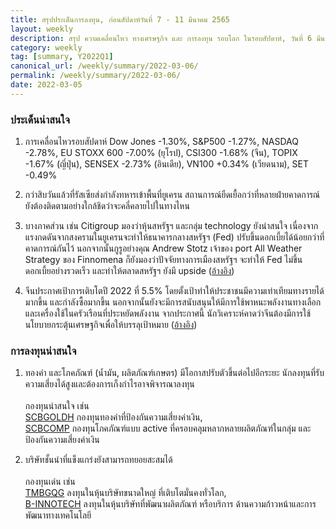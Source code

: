 ```yaml
---
title: สรุปประเด็นการลงทุน, ก่อนสัปดาห์วันที่ 7 - 11 มีนาคม 2565
layout: weekly
description: สรุป ความเคลื่อนไหว ทางเศรษฐกิจ และ การลงทุน รอบโลก ในรอบสัปดาห์, วันที่ 6 มีนาคม 2565
category: weekly
tag: [summary, Y2022Q1]
canonical_url: /weekly/summary/2022-03-06/
permalink: /weekly/summary/2022-03-06/
date: 2022-03-05
---
```


### ประเด็นน่าสนใจ

1. การเคลื่อนไหวรอบสัปดาห์ Dow Jones -1.30%, S&P500 -1.27%, NASDAQ -2.78%, EU STOXX 600 -7.00% (ยุโรป), CSI300 -1.68% (จีน), TOPIX -1.67% (ญี่ปุ่น), SENSEX -2.73% (อินเดีย), VN100 +0.34% (เวียดนาม), SET -0.49%

2. กว่าสิบวันแล้วที่รัสเซียส่งกำลังทหารเข้าพื้นที่ยูเครน สถานการณ์ยืดเยื้อกว่าที่หลายฝ่ายคาดการณ์ ยังต้องติดตามอย่างใกล้ชิดว่าจะคลี่คลายไปในทางไหน 

3. บางภาคส่วน เช่น Citigroup มองว่าหุ้นสหรัฐฯ และกลุ่ม technology ยังน่าสนใจ เนื่องจากแรงกดดันจากสงครามในยูเครนจะทำให้ธนาคารกลางสหรัฐฯ (Fed) ปรับขึ้นดอกเบี้ยได้น้อยกว่าที่คาดการณ์กันไว้ นอกจากนั้นกูรูอย่างคุณ Andrew Stotz เจ้าของ port All Weather Strategy ของ Finnomena ก็ยังมองว่าปัจจัยทางการเมืองสหรัฐฯ จะทำให้ Fed ไม่ขึ้นดอกเบี้ยอย่างรวดเร็ว และทำให้ตลาดสหรัฐฯ ยังมี upside
([อ้างอิง](https://www.finnomena.com/the-opportunity/news-update-04-03-2022-2/)) 

4. จีนประกาศเป้าการเติบโตปี 2022 ที่ 5.5% โดยตั้งเป้าทำให้ประชาชนมีความเท่าเทียมทางรายได้มากขึ้น และกำลังซื้อมากขึ้น นอกจากนั้นยังจะมีการสนับสนุนให้มีการใช้พาหนะพลังงานทางเลือก และเครื่องใช้ในครัวเรือนที่ประหยัดพลังงาน จากประกาศนี้ นักวิเคราะห์คาดว่าจีนต้องมีการใช้นโยบายกระตุ้นเศรษฐกิจเพื่อให้บรรลุเป้าหมาย
([อ้างอิง](https://www.cnbc.com/2022/03/05/china-on-deck-to-reveal-its-2022-gdp-target.html)) 



### การลงทุนน่าสนใจ

1. ทองคำ และโภคภัณฑ์ (น้ำมัน, ผลิตภัณฑ์เกษตร) มีโอกาสปรับตัวขึ้นต่อไปอีกระยะ นักลงทุนที่รับความเสี่ยงได้สูงและต้องการเก็งกำไรอาจพิจารณาลงทุน<br><br>
กองทุนน่าสนใจ เช่น  
[SCBGOLDH](hhttps://www.finnomena.com/fund/SCBGOLDH) กองทุนทองคำที่ป้องกันความเสี่ยงค่าเงิน,  
[SCBCOMP](https://www.finnomena.com/fund/SCBCOMP) กองทุนโภคภัณฑ์แบบ active ที่ครอบคลุมหลากหลายผลิตภัณฑ์ในกลุ่ม และป้องกันความเสี่ยงค่าเงิน 

2. บริษัทชั้นนำที่แข็งแกร่งยังสามารถทยอยสะสมได้<br><br>
กองทุนเด่น เช่น  
[TMBGQG](https://www.finnomena.com/fund/TMBGQG) ลงทุนในหุ้นบริษัทขนาดใหญ่ ที่เติบโตมั่นคงทั่วโลก,  
[B-INNOTECH](https://www.finnomena.com/fund/B-INNOTECH) ลงทุนในหุ้นบริษัทที่พัฒนาผลิตภัณฑ์ หรือบริการ ด้านความก้าวหน้าและการพัฒนาทางเทคโนโลยี  
